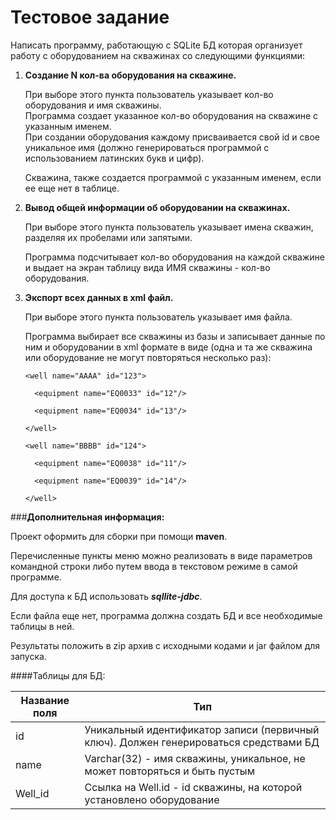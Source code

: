 # **Тестовое задание**

Написать программу, работающую с SQLite БД которая организует работу с оборудованием на скважинах со следующими функциями:

1. **Создание N кол-ва оборудования на скважине.**
   
   При выборе этого пункта пользователь указывает кол-во оборудования и имя скважины.  
   Программа создает указанное кол-во оборудования на скважине с указанным именем.  
   При создании оборудования каждому присваивается свой id и свое уникальное имя (должно генерироваться программой с использованием латинских букв и цифр).
   
   Скважина, также создается программой с указанным именем, если ее еще нет в таблице.
    

2. **Вывод общей информации об оборудовании на скважинах.**
   
   При выборе этого пункта пользователь указывает имена скважин, разделяя их пробелами или запятыми. 
   
   Программа подсчитывает кол-во оборудования на каждой скважине и выдает на экран таблицу вида ИМЯ скважины - кол-во оборудования. 
   

3. **Экспорт всех данных в xml файл.**
   
   При выборе этого пункта пользователь указывает имя файла. 
   
   Программа выбирает все скважины из базы и записывает данные по ним и оборудовании в xml формате в виде (одна и та же скважина или оборудование не могут повторяться несколько раз):


    <dbinfo>
    
       <well name="АААА" id="123">
       
         <equipment name="EQ0033" id="12"/>
       
         <equipment name="EQ0034" id="13"/>
       
       </well>
       
       <well name="BBBB" id="124">
       
         <equipment name="EQ0038" id="11"/>
       
         <equipment name="EQ0039" id="14"/>
       
       </well>
    
    </dbinfo>

###**Дополнительная информация:**

Проект оформить для сборки при помощи **maven**.

Перечисленные пункты меню можно реализовать в виде параметров командной строки либо путем ввода в текстовом режиме в самой программе.

Для доступа к БД использовать ***sqllite-jdbc***.

Если файла еще нет, программа должна создать БД и все необходимые таблицы в ней.

Результаты положить в zip архив с исходными кодами и jar файлом для запуска.

####Таблицы для БД:

| Название поля | Тип |
| --- | --- |
| id | Уникальный идентификатор записи (первичный ключ). Должен генерироваться средствами БД|
| name | Varchar(32) - имя скважины, уникальное, не может повторяться и быть пустым |
| Well\_id | Ссылка на Well.id - id скважины, на которой установлено оборудование |